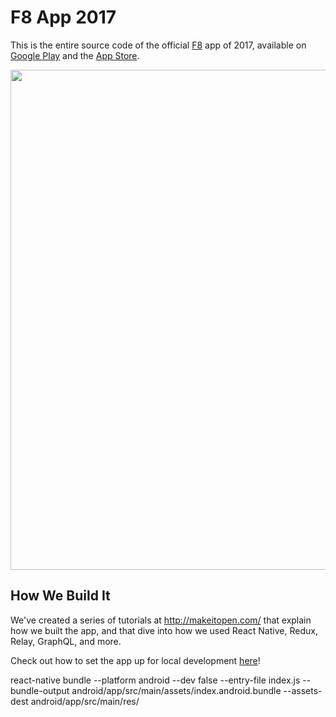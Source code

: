 # F8 App 2017

This is the entire source code of the official [F8](https://fbf8.com/) app of 2017, available on [Google Play](https://play.google.com/store/apps/details?id=com.facebook.f8) and the [App Store](https://itunes.apple.com/us/app/f8/id853467066).

<img src=".github/screenshot-app@2x.png" width="800">


## How We Build It

We've created a series of tutorials at http://makeitopen.com/ that explain how we built the app, and that dive into how we used React Native, Redux, Relay, GraphQL, and more.

Check out how to set the app up for local development [here](http://makeitopen.com/docs/en/1-A1-local-setup.html)!

react-native bundle --platform android --dev false --entry-file index.js --bundle-output android/app/src/main/assets/index.android.bundle --assets-dest android/app/src/main/res/